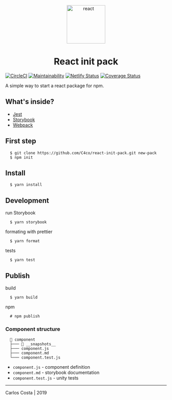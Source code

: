 <p align="center">
  <img alt="react" src="https://icons-for-free.com/iconfiles/png/512/design+development+facebook+framework+mobile+react+icon-1320165723839064798.png" width="120" />
</p>

<h1 align="center">
  React init pack
</h1>

[![CircleCI](https://circleci.com/gh/C4co/react-init-pack.svg?style=svg)](https://circleci.com/gh/C4co/react-init-pack)
[![Maintainability](https://api.codeclimate.com/v1/badges/f127caa562ff0638fb00/maintainability)](https://codeclimate.com/github/C4co/react-init-pack/maintainability)
[![Netlify Status](https://api.netlify.com/api/v1/badges/42f5ccdf-418f-4226-8ecb-647439f21f22/deploy-status)](https://app.netlify.com/sites/react-init-pack/deploys)
[![Coverage Status](https://coveralls.io/repos/github/C4co/react-init-pack/badge.svg?branch=master)](https://coveralls.io/github/C4co/react-init-pack?branch=master)

A simple way to start a react package for npm.

## What's inside?
  + [Jest](https://jestjs.io)
  + [Storybook](https://storybook.js.org)
  + [Webpack](https://webpack.js.org)

## First step
```
  $ git clone https://github.com/C4co/react-init-pack.git new-pack
  $ npm init
```

## Install
```
  $ yarn install
```

## Development

run Storybook
```
  $ yarn storybook
```

formating with prettier
```
  $ yarn format
```

tests
```
  $ yarn test
```

## Publish

build
```
  $ yarn build
```

npm
```
  # npm publish
```

### Component structure

```
  📂 component
  ├─── 📂 __snapshots__
  ├─── component.js
  ├─── component.md
  └─── component.test.js
```

+ ```component.js``` - component definition
+ ```component.md``` - storybook documentation
+ ```component.test.js``` - unity tests

---

Carlos Costa | 2019
